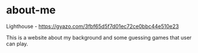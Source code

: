 # about-me

Lighthouse - https://gyazo.com/3fbf65d5f7d01ec72ce0bbc44e510e23

This is a website about my background and some guessing games that user can play.